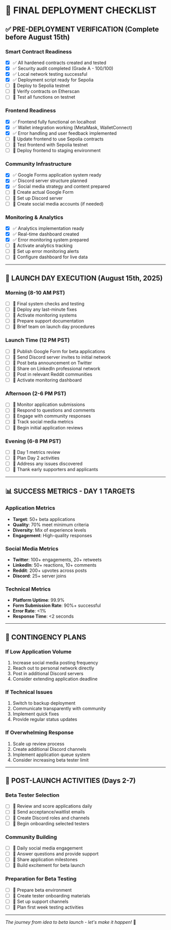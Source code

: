 # 🚀 FINAL DEPLOYMENT CHECKLIST

## ✅ **PRE-DEPLOYMENT VERIFICATION** (Complete before August 15th)

### **Smart Contract Readiness**
- [x] ✅ All hardened contracts created and tested
- [x] ✅ Security audit completed (Grade A - 100/100)
- [x] ✅ Local network testing successful
- [x] ✅ Deployment script ready for Sepolia
- [ ] 🔄 Deploy to Sepolia testnet
- [ ] 🔄 Verify contracts on Etherscan
- [ ] 🔄 Test all functions on testnet

### **Frontend Readiness**
- [x] ✅ Frontend fully functional on localhost
- [x] ✅ Wallet integration working (MetaMask, WalletConnect)
- [x] ✅ Error handling and user feedback implemented
- [ ] 🔄 Update frontend to use Sepolia contracts
- [ ] 🔄 Test frontend with Sepolia testnet
- [ ] 🔄 Deploy frontend to staging environment

### **Community Infrastructure**
- [x] ✅ Google Forms application system ready
- [x] ✅ Discord server structure planned
- [x] ✅ Social media strategy and content prepared
- [ ] 🔄 Create actual Google Form
- [ ] 🔄 Set up Discord server
- [ ] 🔄 Create social media accounts (if needed)

### **Monitoring & Analytics**
- [x] ✅ Analytics implementation ready
- [x] ✅ Real-time dashboard created
- [x] ✅ Error monitoring system prepared
- [ ] 🔄 Activate analytics tracking
- [ ] 🔄 Set up error monitoring alerts
- [ ] 🔄 Configure dashboard for live data

---

## 🎯 **LAUNCH DAY EXECUTION** (August 15th, 2025)

### **Morning (8-10 AM PST)**
- [ ] 🔄 Final system checks and testing
- [ ] 🔄 Deploy any last-minute fixes
- [ ] 🔄 Activate monitoring systems
- [ ] 🔄 Prepare support documentation
- [ ] 🔄 Brief team on launch day procedures

### **Launch Time (12 PM PST)**
- [ ] 🔄 Publish Google Form for beta applications
- [ ] 🔄 Send Discord server invites to initial network
- [ ] 🔄 Post beta announcement on Twitter
- [ ] 🔄 Share on LinkedIn professional network
- [ ] 🔄 Post in relevant Reddit communities
- [ ] 🔄 Activate monitoring dashboard

### **Afternoon (2-6 PM PST)**
- [ ] 🔄 Monitor application submissions
- [ ] 🔄 Respond to questions and comments
- [ ] 🔄 Engage with community responses
- [ ] 🔄 Track social media metrics
- [ ] 🔄 Begin initial application reviews

### **Evening (6-8 PM PST)**
- [ ] 🔄 Day 1 metrics review
- [ ] 🔄 Plan Day 2 activities
- [ ] 🔄 Address any issues discovered
- [ ] 🔄 Thank early supporters and applicants

---

## 📊 **SUCCESS METRICS - DAY 1 TARGETS**

### **Application Metrics**
- **Target**: 50+ beta applications
- **Quality**: 70% meet minimum criteria
- **Diversity**: Mix of experience levels
- **Engagement**: High-quality responses

### **Social Media Metrics**
- **Twitter**: 100+ engagements, 20+ retweets
- **LinkedIn**: 50+ reactions, 10+ comments
- **Reddit**: 200+ upvotes across posts
- **Discord**: 25+ server joins

### **Technical Metrics**
- **Platform Uptime**: 99.9%
- **Form Submission Rate**: 90%+ successful
- **Error Rate**: <1%
- **Response Time**: <2 seconds

---

## 🚨 **CONTINGENCY PLANS**

### **If Low Application Volume**
1. Increase social media posting frequency
2. Reach out to personal network directly
3. Post in additional Discord servers
4. Consider extending application deadline

### **If Technical Issues**
1. Switch to backup deployment
2. Communicate transparently with community
3. Implement quick fixes
4. Provide regular status updates

### **If Overwhelming Response**
1. Scale up review process
2. Create additional Discord channels
3. Implement application queue system
4. Consider increasing beta tester limit

---

## 🎉 **POST-LAUNCH ACTIVITIES** (Days 2-7)

### **Beta Tester Selection**
- [ ] 🔄 Review and score applications daily
- [ ] 🔄 Send acceptance/waitlist emails
- [ ] 🔄 Create Discord roles and channels
- [ ] 🔄 Begin onboarding selected testers

### **Community Building**
- [ ] 🔄 Daily social media engagement
- [ ] 🔄 Answer questions and provide support
- [ ] 🔄 Share application milestones
- [ ] 🔄 Build excitement for beta launch

### **Preparation for Beta Testing**
- [ ] 🔄 Prepare beta environment
- [ ] 🔄 Create tester onboarding materials
- [ ] 🔄 Set up support channels
- [ ] 🔄 Plan first week testing activities

---

*The journey from idea to beta launch - let's make it happen!* 🚀
